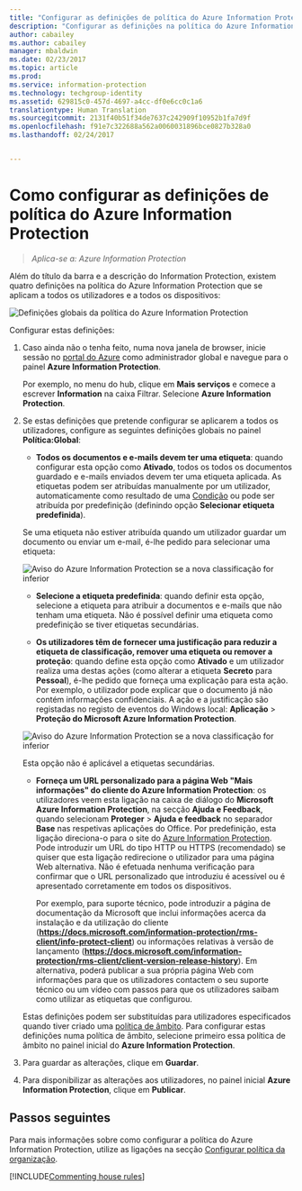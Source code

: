 ```yaml
---
title: "Configurar as definições de política do Azure Information Protection"
description: "Configurar as definições na política do Azure Information Protection aplicáveis a todos os utilizadores e a todos os dispositivos."
author: cabailey
ms.author: cabailey
manager: mbaldwin
ms.date: 02/23/2017
ms.topic: article
ms.prod: 
ms.service: information-protection
ms.technology: techgroup-identity
ms.assetid: 629815c0-457d-4697-a4cc-df0e6cc0c1a6
translationtype: Human Translation
ms.sourcegitcommit: 2131f40b51f34de7637c242909f10952b1fa7d9f
ms.openlocfilehash: f91e7c322688a562a0060031896bce0827b328a0
ms.lasthandoff: 02/24/2017


---
```


# <a name="how-to-configure-the-policy-settings-for-azure-information-protection"></a>Como configurar as definições de política do Azure Information Protection

>*Aplica-se a: Azure Information Protection*

Além do título da barra e a descrição do Information Protection, existem quatro definições na política do Azure Information Protection que se aplicam a todos os utilizadores e a todos os dispositivos:

![Definições globais da política do Azure Information Protection](../media/info-protect-policy-settings.png)


Configurar estas definições:

1. Caso ainda não o tenha feito, numa nova janela de browser, inicie sessão no [portal do Azure](https://portal.azure.com) como administrador global e navegue para o painel **Azure Information Protection**. 
    
    Por exemplo, no menu do hub, clique em **Mais serviços** e comece a escrever **Information** na caixa Filtrar. Selecione **Azure Information Protection**.

2. Se estas definições que pretende configurar se aplicarem a todos os utilizadores, configure as seguintes definições globais no painel **Política:Global**:

    - **Todos os documentos e e-mails devem ter uma etiqueta**: quando configurar esta opção como **Ativado**, todos os todos os documentos guardado e e-mails enviados devem ter uma etiqueta aplicada. As etiquetas podem ser atribuídas manualmente por um utilizador, automaticamente como resultado de uma [Condição](configure-policy-classification.md) ou pode ser atribuída por predefinição (definindo opção **Selecionar etiqueta predefinida**). 

    Se uma etiqueta não estiver atribuída quando um utilizador guardar um documento ou enviar um e-mail, é-lhe pedido para selecionar uma etiqueta:

    ![Aviso do Azure Information Protection se a nova classificação for inferior](../media/info-protect-enforce-label.png)

    - **Selecione a etiqueta predefinida**: quando definir esta opção, selecione a etiqueta para atribuir a documentos e e-mails que não tenham uma etiqueta. Não é possível definir uma etiqueta como predefinição se tiver etiquetas secundárias. 

    - **Os utilizadores têm de fornecer uma justificação para reduzir a etiqueta de classificação, remover uma etiqueta ou remover a proteção**: quando define esta opção como **Ativado** e um utilizador realiza uma destas ações (como alterar a etiqueta **Secreto** para **Pessoal**), é-lhe pedido que forneça uma explicação para esta ação. Por exemplo, o utilizador pode explicar que o documento já não contém informações confidenciais. A ação e a justificação são registadas no registo de eventos do Windows local: **Aplicação** > **Proteção do Microsoft Azure Information Protection**.  

    ![Aviso do Azure Information Protection se a nova classificação for inferior](../media/info-protect-lower-justification.png)

    Esta opção não é aplicável a etiquetas secundárias.

    - **Forneça um URL personalizado para a página Web "Mais informações" do cliente do Azure Information Protection**: os utilizadores veem esta ligação na caixa de diálogo do **Microsoft Azure Information Protection**, na secção **Ajuda e Feedback**, quando selecionam **Proteger** > **Ajuda e feedback** no separador **Base** nas respetivas aplicações do Office. Por predefinição, esta ligação direciona-o para o site do [Azure Information Protection](https://www.microsoft.com/en-us/cloud-platform/azure-information-protection). Pode introduzir um URL do tipo HTTP ou HTTPS (recomendado) se quiser que esta ligação redirecione o utilizador para uma página Web alternativa. Não é efetuada nenhuma verificação para confirmar que o URL personalizado que introduziu é acessível ou é apresentado corretamente em todos os dispositivos.
        
        Por exemplo, para suporte técnico, pode introduzir a página de documentação da Microsoft que inclui informações acerca da instalação e da utilização do cliente (**https://docs.microsoft.com/information-protection/rms-client/info-protect-client**) ou informações relativas à versão de lançamento (**https://docs.microsoft.com/information-protection/rms-client/client-version-release-history**). Em alternativa, poderá publicar a sua própria página Web com informações para que os utilizadores contactem o seu suporte técnico ou um vídeo com passos para que os utilizadores saibam como utilizar as etiquetas que configurou.
        
     Estas definições podem ser substituídas para utilizadores especificados quando tiver criado uma [política de âmbito](configure-policy-scope.md). Para configurar estas definições numa política de âmbito, selecione primeiro essa política de âmbito no painel inicial do **Azure Information Protection**.

3. Para guardar as alterações, clique em **Guardar**.

4. Para disponibilizar as alterações aos utilizadores, no painel inicial **Azure Information Protection**, clique em **Publicar**.

## <a name="next-steps"></a>Passos seguintes

Para mais informações sobre como configurar a política do Azure Information Protection, utilize as ligações na secção [Configurar política da organização](configure-policy.md#configuring-your-organizations-policy).  

[!INCLUDE[Commenting house rules](../includes/houserules.md)]

